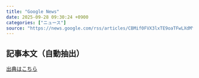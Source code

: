 ```yaml
---
title: "Google News"
date: 2025-09-28 09:30:24 +0900
categories: ["ニュース"]
source: "https://news.google.com/rss/articles/CBMif0FVX3lxTE9oaTFwLXdMY1NadjlhSGZESXlzb1ZHSFFvQW5sTW4zY3VzSXd1cGh0RndCUThidkpsNm92SjNfWlFYTjN4TzJUMHlVUG9ubVNwbUFEemRHbGNsODFBVjVkOHhVTWwwZ2tDSHJWZVdIbG44U1RGNEVnY2J1RFFVd28?oc=5"
---
```


## 記事本文（自動抽出）
<body class="y0K44d EA71Tc" id="readabilityBody"></body>

[出典はこちら](https://news.google.com/rss/articles/CBMif0FVX3lxTE9oaTFwLXdMY1NadjlhSGZESXlzb1ZHSFFvQW5sTW4zY3VzSXd1cGh0RndCUThidkpsNm92SjNfWlFYTjN4TzJUMHlVUG9ubVNwbUFEemRHbGNsODFBVjVkOHhVTWwwZ2tDSHJWZVdIbG44U1RGNEVnY2J1RFFVd28?oc=5)
